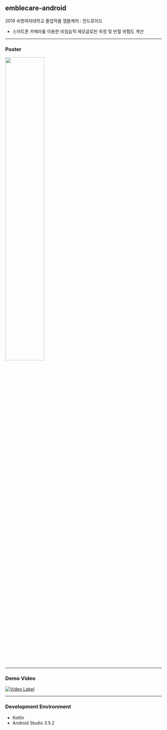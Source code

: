 ## emblecare-android
2019 숙명여자대학교 졸업작품 엠블케어 : 안드로이드
- 스마트폰 카메라를 이용한 비침습적 헤모글로빈 측정 및 빈혈 위험도 계산

------

### Poster
<img src="https://user-images.githubusercontent.com/41736866/71553797-c4796480-2a58-11ea-9719-9b9cd559dabd.png" width="50%"></img>

------
### Demo Video
[![Video Label](http://img.youtube.com/vi/S0A-YuS9tQs/0.jpg)](https://youtu.be/S0A-YuS9tQs?t=0s) 

------

### Development Environment

- Kotlin
- Android Studio 3.5.2


